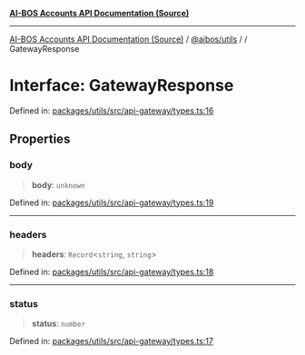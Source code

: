 [**AI-BOS Accounts API Documentation (Source)**](../../../README.md)

***

[AI-BOS Accounts API Documentation (Source)](../../../README.md) / [@aibos/utils](../README.md) / [](../README.md) / GatewayResponse

# Interface: GatewayResponse

Defined in: [packages/utils/src/api-gateway/types.ts:16](https://github.com/pohlai88/accounts/blob/48103fb36d28b2b9bfb33472b6de2f719773cde9/packages/utils/src/api-gateway/types.ts#L16)

## Properties

### body

> **body**: `unknown`

Defined in: [packages/utils/src/api-gateway/types.ts:19](https://github.com/pohlai88/accounts/blob/48103fb36d28b2b9bfb33472b6de2f719773cde9/packages/utils/src/api-gateway/types.ts#L19)

***

### headers

> **headers**: `Record`\<`string`, `string`\>

Defined in: [packages/utils/src/api-gateway/types.ts:18](https://github.com/pohlai88/accounts/blob/48103fb36d28b2b9bfb33472b6de2f719773cde9/packages/utils/src/api-gateway/types.ts#L18)

***

### status

> **status**: `number`

Defined in: [packages/utils/src/api-gateway/types.ts:17](https://github.com/pohlai88/accounts/blob/48103fb36d28b2b9bfb33472b6de2f719773cde9/packages/utils/src/api-gateway/types.ts#L17)
